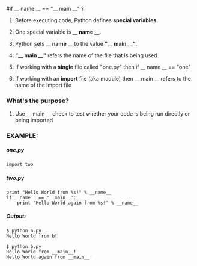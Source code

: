 #if __ name __ == “__ main __" ?

1. Before executing code, Python defines **special variables**.

2. One special variable is **__ name __**.

  1. Python sets **__ name __** to the value **"__ main __"**.

  2. **"__ main __"** refers the name of the file that is being used.

  3. If working with a **single** file called "one.py" then if __ name __ == "one"

  4. If working with an **import** file (aka module) then __ main __ refers to the name of the import file

### What's the purpose?

1. Use __ main __ check to test whether your code is being run directly or being imported

### EXAMPLE:

##### one.py
```
import two
```

##### two.py
```
print "Hello World from %s!" % __name__
if __name__ == '__main__':
	print "Hello World again from %s!" % __name__
```

##### Output:

```
$ python a.py
Hello World from b!
```
```
$ python b.py
Hello World from __main__!
Hello World again from __main__!
```